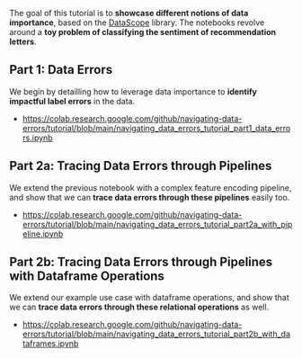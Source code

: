 The goal of this tutorial is to **showcase different notions of data importance**, based on the [DataScope](https://github.com/easeml/datascope) library. The notebooks revolve around a **toy problem of classifying the sentiment of recommendation letters**.

## Part 1: Data Errors

We begin by detailling how to leverage data importance to **identify impactful label errors** in the data.

 * https://colab.research.google.com/github/navigating-data-errors/tutorial/blob/main/navigating_data_errors_tutorial_part1_data_errors.ipynb

## Part 2a: Tracing Data Errors through Pipelines

We extend the previous notebook with a complex feature encoding pipeline, and show that we can **trace data errors through these pipelines** easily too. 

* https://colab.research.google.com/github/navigating-data-errors/tutorial/blob/main/navigating_data_errors_tutorial_part2a_with_pipeline.ipynb

## Part 2b: Tracing Data Errors through Pipelines with Dataframe Operations

We extend our example use case with dataframe operations, and show that we can **trace data errors through these relational operations** as well.

* https://colab.research.google.com/github/navigating-data-errors/tutorial/blob/main/navigating_data_errors_tutorial_part2b_with_dataframes.ipynb
